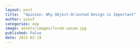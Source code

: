 ```yaml
---
layout: post
title:  "Opinion: Why Object-Oriented Design is Important"
author: yusuf
categories: oop
image: assets/images/lorem-ipsum.jpg
published: False
date: 2022-02-19
---
```


